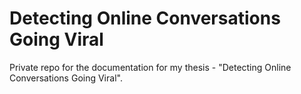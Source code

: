 # Detecting Online Conversations Going Viral

Private repo for the documentation for my thesis - "Detecting Online Conversations Going Viral".
